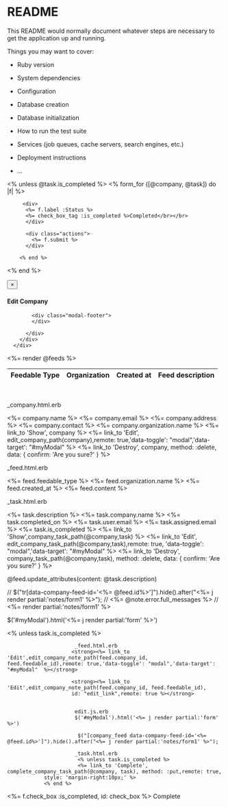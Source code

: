 # README

This README would normally document whatever steps are necessary to get the
application up and running.

Things you may want to cover:

* Ruby version

* System dependencies

* Configuration

* Database creation

* Database initialization

* How to run the test suite

* Services (job queues, cache servers, search engines, etc.)

* Deployment instructions

* ...


<% unless @task.is_completed %>
        <% form_for ([@company, @task]) do |f| %>
         
         <div>
          <%= f.label :Status %>
          <%= check_box_tag :is_completed %>Completed</br></br>
          </div>

          <div class="actions">
            <%= f.submit %>
          </div>

        <% end %>
<% end %>  


<div class="modal-dialog" role="document">
          <div class="modal-content">
            <div class="modal-header">
              <button type="button" class="close" data-dismiss="modal" aria-label="Close">
                <span aria-hidden="true">&times;</span>
              </button>
              <h4 class="modal-title" id="myModalLabel">Edit Company</h4>
            </div>
            <div class="modal-body">
              
            <div class="modal-footer">
            </div>

          </div>
        </div>
      </div> 

<table class="table table-striped table-bordered table-hover" id="feed">
  <thead>
    <tr>
      <th>Feedable Type</th>
      <th>Organization</th>
      <th>Created at</th>
      <th>Feed description</th>
    </tr>
  </thead>

  <tbody>   
    <%= render @feeds %>
  </tbody>
</table>

<br>


_company.html.erb
<tr data-company-id='<%company.id%>'>
        <td><%= company.name %></td>
        <td><%= company.email %></td>
        <td><%= company.address %></td>
        <td><%= company.contact %></td>
        <td><%= company.organization.name %></td>
        <td><%= link_to 'Show', company %></td>
        <td><%= link_to 'Edit', edit_company_path(company),remote: true,'data-toggle': "modal",'data-target': "#myModal" %></td>
        <td><%= link_to 'Destroy', company, method: :delete, data: { confirm: 'Are you sure?' } %></td>
      </tr>


_feed.html.erb
 <tr data-feed-id='<%= feed.id%>'>
        <td><%= feed.feedable_type %></td>
        <td><%= feed.organization.name %></td>
        <td><%= feed.created_at %></td>
        <td><%= feed.content %></td>
      </tr>


_task.html.erb
<td><%= task.description %></td>
        <td><%= task.company.name %></td>
        <td><%= task.completed_on %></td>
        <td><%= task.user.email %></td>
        <td><%= task.assigned.email %></td>
        <td><%= task.is_completed %></td>
        <td><%= link_to 'Show',company_task_path(@company,task) %></td>
        <td><%= link_to 'Edit', edit_company_task_path(@company,task),remote: true, 'data-toggle': "modal",'data-target': "#myModal"  %></td>
        <td><%= link_to 'Destroy', company_task_path(@company,task), method: :delete, data: { confirm: 'Are you sure?' } %></td>

@feed.update_attributes(content: @task.description)        


// $("tr[data-company-feed-id='<%= @feed.id%>']").hide().after("<%= j render partial:'notes/form1' %>");
// <%= @note.error.full_messages %>
// <%= render partial:'notes/form1' %>

$('#myModal').html('<%= j render partial:'form' %>')

<% unless task.is_completed %>

                          _feed.html.erb
                         <strong><%= link_to 'Edit',edit_company_note_path(feed.company_id, feed.feedable_id),remote: true,'data-toggle': "modal",'data-target': "#myModal"  %></strong>

                         <strong><%= link_to 'Edit',edit_company_note_path(feed.company_id, feed.feedable_id),
                         id: "edit_link",remote: true %></strong>


                          edit.js.erb
                          $('#myModal').html('<%= j render partial:'form' %>')

                           $("[company_feed data-company-feed-id='<%= @feed.id%>']").hide().after("<%= j render partial:'notes/form1' %>");

                          _task.html.erb
                           <% unless task.is_completed %>
                           <%= link_to 'Complete', complete_company_task_path(@company, task), method: :put,remote: true,
                style: 'margin-right:10px;' %>
                <% end %>


<div>
                      <%= f.check_box :is_completed, id: check_box %> Complete </br></br>
                      </div> 
